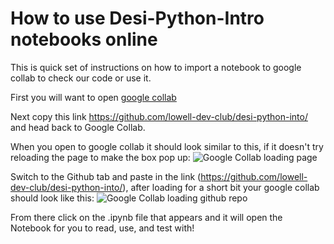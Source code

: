 # How to use Desi-Python-Intro notebooks online
This is quick set of instructions on how to import a notebook to google collab to check our code or use it.

First you will want to open [google collab](https://colab.research.google.com)

Next copy this link https://github.com/lowell-dev-club/desi-python-into/ and head back to Google Collab.

When you open to google collab it should look similar to this, if it doesn't try reloading the page to make the box pop up:
![Google Collab loading page](https://github.com/lowell-dev-club/desi-python-intro/blob/main/collab-greeting.png)

Switch to the Github tab and paste in the link (https://github.com/lowell-dev-club/desi-python-into/), after loading for a short bit your google collab should look like this:
![Google Collab loading github repo](https://github.com/lowell-dev-club/desi-python-intro/blob/main/collab-repo.png)

From there click on the .ipynb file that appears and it will open the Notebook for you to read, use, and test with!
